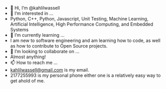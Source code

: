 - 👋 Hi, I’m @kahlilwassell
- 👀 I’m interested in ...
- Python, C++, Python, Javascript, Unit Testing, Machine Learning, Artificial Intelligence, High Performance Computing, and Embedded Systems
- 🌱 I’m currently learning ...
- I am new to software engineering and am learning how to code, as well as how to contribute to Open Source projects.
- 💞️ I’m looking to collaborate on ...
- Almost anything!
- 📫 How to reach me ...
- kahlilwassell@gmail.com is my email.
- 2177255993 is my personal phone either one is a relatively easy way to get ahold of me.

<!---
kahlilwassell/kahlilwassell is a ✨ special ✨ repository because its `README.md` (this file) appears on your GitHub profile.
You can click the Preview link to take a look at your changes.
--->
